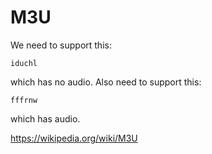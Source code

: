 # M3U

We need to support this:

~~~
iduchl
~~~

which has no audio. Also need to support this:

~~~
fffrnw
~~~

which has audio.

https://wikipedia.org/wiki/M3U
